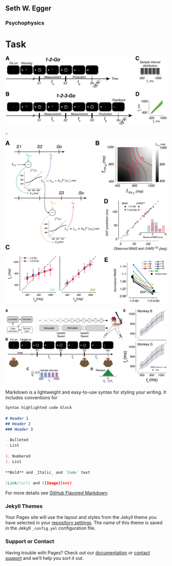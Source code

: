 ## Seth W. Egger


### Psychophysics
# Task
![1-2-Go & 1-2-3-Go](images/Psychophysics/Figure1.png)

<img src="images/Psychophysics/Figure1.png" alt="1-2-Go & 1-2-3-Go" style="width: 10px;"/>

![EKF](images/Psychophysics/Figure6.png)


![Task](images/Physiology/Figure1.png)

Markdown is a lightweight and easy-to-use syntax for styling your writing. It includes conventions for

```markdown
Syntax highlighted code block

# Header 1
## Header 2
### Header 3

- Bulleted
- List

1. Numbered
2. List

**Bold** and _Italic_ and `Code` text

[Link](url) and ![Image](src)
```

For more details see [GitHub Flavored Markdown](https://guides.github.com/features/mastering-markdown/).

### Jekyll Themes

Your Pages site will use the layout and styles from the Jekyll theme you have selected in your [repository settings](https://github.com/swegger/swegger.github.io/settings). The name of this theme is saved in the Jekyll `_config.yml` configuration file.

### Support or Contact

Having trouble with Pages? Check out our [documentation](https://help.github.com/categories/github-pages-basics/) or [contact support](https://github.com/contact) and we’ll help you sort it out.
